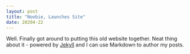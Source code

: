 ```yaml
---
layout: post
title: "Noobie, Launches Site"
date: 20204-22
---
```


Well. Finally got around to putting this old website together. Neat thing about it - powered by [Jekyll](http://jekyllrb.com) and I can use Markdown to author my posts.

